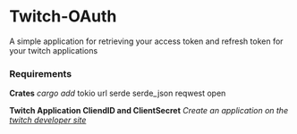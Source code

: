 # Twitch-OAuth
A simple application for retrieving your access token and refresh token for your twitch applications

### Requirements
**Crates** *cargo add <crate name>*
  tokio
  url
  serde
  serde_json
  reqwest
  open

**Twitch Application CliendID and ClientSecret**
  *Create an application on the [twitch developer site](https://dev.twitch.tv/console)*
